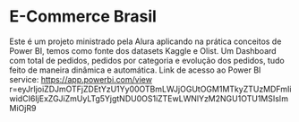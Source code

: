 # E-Commerce Brasil
Este é um projeto ministrado pela Alura aplicando na prática conceitos de Power BI, temos como fonte dos datasets Kaggle e Olist.
Um Dashboard com total de pedidos, pedidos por categoria e evolução dos pedidos, tudo feito de maneira dinâmica e automática. 
Link de acesso ao Power BI service: https://app.powerbi.com/view r=eyJrIjoiZDJmOTFjZDEtYzU1Yy00OTBmLWJjOGUtOGM1MTkyZTUzMDFmIiwidCI6IjExZGJiZmUyLTg5YjgtNDU0OS1iZTEwLWNlYzM2NGU1OTU1MSIsImMiOjR9
